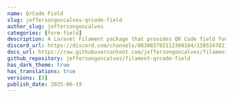 ```yaml
---
name: QrCode Field
slug: jeffersongoncalves-qrcode-field
author_slug: jeffersongoncalves
categories: [form-field]
description: A Laravel Filament package that provides QR Code field functionality for your web applications.
discord_url: https://discord.com/channels/883083792112300104/1385347821040963626
docs_url: https://raw.githubusercontent.com/jeffersongoncalves/filament-filament-qrcode-field/1.x/README.md
github_repository: jeffersongoncalves/filament-qrcode-field
has_dark_theme: true
has_translations: true
versions: [3]
publish_date: 2025-06-19
---
```

